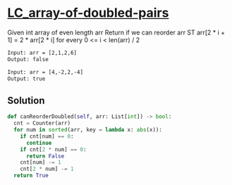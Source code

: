 # [LC_array-of-doubled-pairs](https://leetcode.com/problems/array-of-doubled-pairs)

Given int array of even length arr
Return if we can reorder arr ST arr[2 * i + 1] = 2 * arr[2 * i] for every 0 <= i < len(arr) / 2

```txt
Input: arr = [2,1,2,6]
Output: false

Input: arr = [4,-2,2,-4]
Output: true
```

## Solution

```py
def canReorderDoubled(self, arr: List[int]) -> bool:
  cnt = Counter(arr)
  for num in sorted(arr, key = lambda x: abs(x)):
    if cnt[num] == 0:
      continue
    if cnt[2 * num] == 0:
      return False
    cnt[num] -= 1
    cnt[2 * num] -= 1
  return True
```
